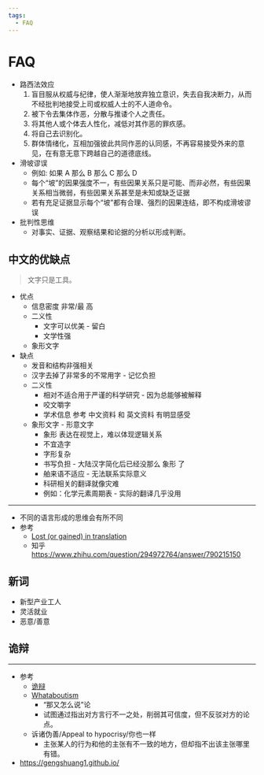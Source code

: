 ```yaml
---
tags:
  - FAQ
---
```


# FAQ

- 路西法效应
  1. 盲目服从权威与纪律，使人渐渐地放弃独立意识，失去自我决断力，从而不经批判地接受上司或权威人士的不人道命令。
  2. 被下令去集体作恶，分散与推诿个人之责任。
  3. 将其他人或个体去人性化，减低对其作恶的罪疚感。
  4. 将自己去识别化。
  5. 群体情绪化，互相加强彼此共同作恶的认同感，不再容易接受外来的意见，在有意无意下跨越自己的道德底线。
- 滑坡谬误
  - 例如: 如果 A 那么 B 那么 C 那么 D
  - 每个“坡”的因果强度不一，有些因果关系只是可能、而非必然，有些因果关系相当微弱，有些因果关系甚至是未知或缺乏证据
  - 若有充足证据显示每个“坡”都有合理、强烈的因果连结，即不构成滑坡谬误
- 批判性思维
  - 对事实、证据、观察结果和论据的分析以形成判断。

## 中文的优缺点

> 文字只是工具。

- 优点
  - 信息密度 非常/最 高
  - 二义性
    - 文字可以优美 - 留白
    - 文学性强
  - 象形文字
- 缺点
  - 发音和结构非强相关
  - 汉字去掉了非常多的不常用字 - 记忆负担
  - 二义性
    - 相对不适合用于严谨的科学研究 - 因为总能够被解释
    - 咬文嚼字
    - 学术信息 参考 中文资料 和 英文资料 有明显感受
  - 象形文字 - 形意文字
    - 象形 表达在视觉上，难以体现逻辑关系
    - 不宜造字
    - 字形复杂
    - 书写负担 - 大陆汉字简化后已经没那么 象形 了
    - 舶来语不适应 - 无法联系实际意义
    - 科研相关的翻译就像灾难
    - 例如：化学元素周期表 - 实际的翻译几乎没用

---

- 不同的语言形成的思维会有所不同
- 参考
  - [Lost (or gained) in translation](https://www.economist.com/graphic-detail/2012/03/30/lost-or-gained-in-translation)
  - 知乎 https://www.zhihu.com/question/294972764/answer/790215150

## 新词

- 新型产业工人
- 灵活就业
- 恶意/善意

## 诡辩

---

- 参考
  - [诡辩](https://zh.wikipedia.org/wiki/诡辩)
  - [Whataboutism](https://en.wikipedia.org/wiki/Whataboutism)
    - “那又怎么说”论
    - 试图通过指出对方言行不一之处，削弱其可信度，但不反驳对方的论点。
  - 诉诸伪善/Appeal to hypocrisy/你也一样
    - 主张某人的行为和他的主张有不一致的地方，但却指不出该主张哪里有错。
- https://gengshuang1.github.io/
